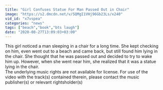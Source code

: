```yaml
---
title: "Girl Confuses Statue For Man Passed Out in Chair"
image: "https://s2.dmcdn.net/v/SQMgI1VHj96Gb23Ls/x240"
vid_id: "x7vspea"
categories: "news"
tags: ["beach","book","bts laugh"]
date: "2020-08-27T13:09:03+03:00"
---
```

This girl noticed a man sleeping in a chair for a long time. She kept checking on him, even went out to a beach and came back, but still found him lying in the chair. She thought that he was passed out and decided to try to wake him up. However, when she went near him, she realized that it was a statue lying in the chair.  <br>The underlying music rights are not available for license. For use of the video with the track(s) contained therein, please contact the music publisher(s) or relevant rightsholder(s)
